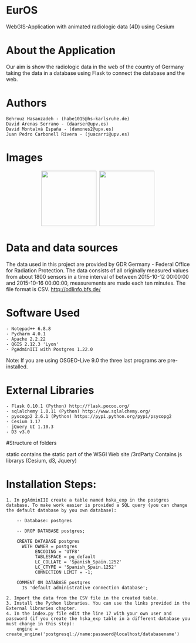 # EurOS

WebGIS-Application with animated radiologic data (4D) using Cesium

# About the Application

Our aim is show the radiologic data in the web of the country of Germany taking the data in a database using Flask to connect the database and the web. 

# Authors

	Behrouz Hasanzadeh - (habe1015@hs-karlsruhe.de)
	David Arenas Serrano - (daarser@upv.es)
	David Montalvá España - (damones2@upv.es)
	Juan Pedro Carbonell Rivera - (juacarri@upv.es)

# Images 

<p align="center">
<a href="http://i.imgur.com/24LcMNB.jpg"><img src="http://i.imgur.com/24LcMNB.jpg" height="150" /></a>&nbsp;
<a href="http://i.imgur.com/5vmuzew.jpg"><img src="http://i.imgur.com/5vmuzew.jpg" height="150" /></a>&nbsp;
</p>
	
# Data and data sources

The data used in this project are provided by GDR Germany - Federal Office for Radiation Protection. The data consists of all originally measured
values from about 1800 sensors in a time interval of between 2015-10-12 00:00:00 and 2015-10-16 00:00:00, measurements are made each ten minutes. The file format is CSV. 
http://odlinfo.bfs.de/


# Software Used

	- Notepad++ 6.8.8
	- Pycharm 4.0.1
	- Apache 2.2.22
	- QGIS 2.12.3 'Lyon'
	- PgAdminIII with Postgres 1.22.0
	
Note: If you are using OSGEO-Live 9.0 the three last programs are pre-installed.

# External Libraries

	- Flask 0.10.1 (Python) http://flask.pocoo.org/
	- sqlalchemy 1.0.11 (Python) http://www.sqlalchemy.org/
	- pyscogp2 2.6.1 (Python) https://pypi.python.org/pypi/psycopg2
	- Cesium 1.17
	- jQuery UI 1.10.3
	- D3 v3.0
	
#Structure of folders
</thead><tbody>
<tr>
<td align="left">static</td>
<td align="left">contains the static part of the WSGI Web site</td>
</tr>
<tr>
<td align="left">/3rdParty</td>
<td align="left">Contains js librarys (Cesium, d3, Jquery)</td>
</tr>
</tbody></table>


# Installation Steps:
	
	1. In pgAdminIII create a table named hska_exp in the postgres database. To make work easier is provided a SQL query (you can change the default database by you own database):
	
		-- Database: postgres

		-- DROP DATABASE postgres;

		CREATE DATABASE postgres
		  WITH OWNER = postgres
			   ENCODING = 'UTF8'
			   TABLESPACE = pg_default
			   LC_COLLATE = 'Spanish_Spain.1252'
			   LC_CTYPE = 'Spanish_Spain.1252'
			   CONNECTION LIMIT = -1;

		COMMENT ON DATABASE postgres
		  IS 'default administrative connection database';

	2. Import the data from the CSV file in the created table.
	3. Install the Python libraries. You can use the links provided in the External libraries chapter.
	4. In the index.py file edit the line 17 with your own user and password (if you create the hska_exp table in a different database you must change in this step): 
		engine = create_engine('postgresql://name:password@localhost/databasename')



